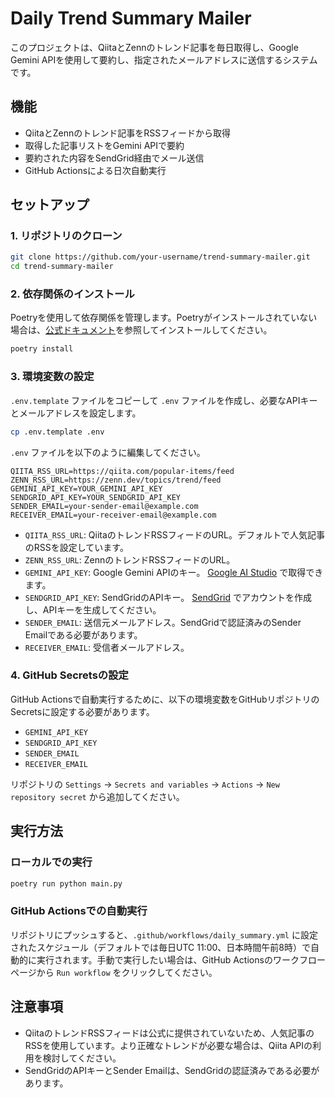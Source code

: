 # Daily Trend Summary Mailer

このプロジェクトは、QiitaとZennのトレンド記事を毎日取得し、Google Gemini APIを使用して要約し、指定されたメールアドレスに送信するシステムです。

## 機能

- QiitaとZennのトレンド記事をRSSフィードから取得
- 取得した記事リストをGemini APIで要約
- 要約された内容をSendGrid経由でメール送信
- GitHub Actionsによる日次自動実行

## セットアップ

### 1. リポジトリのクローン

```bash
git clone https://github.com/your-username/trend-summary-mailer.git
cd trend-summary-mailer
```

### 2. 依存関係のインストール

Poetryを使用して依存関係を管理します。Poetryがインストールされていない場合は、[公式ドキュメント](https://python-poetry.org/docs/#installation)を参照してインストールしてください。

```bash
poetry install
```

### 3. 環境変数の設定

`.env.template` ファイルをコピーして `.env` ファイルを作成し、必要なAPIキーとメールアドレスを設定します。

```bash
cp .env.template .env
```

`.env` ファイルを以下のように編集してください。

```
QIITA_RSS_URL=https://qiita.com/popular-items/feed
ZENN_RSS_URL=https://zenn.dev/topics/trend/feed
GEMINI_API_KEY=YOUR_GEMINI_API_KEY
SENDGRID_API_KEY=YOUR_SENDGRID_API_KEY
SENDER_EMAIL=your-sender-email@example.com
RECEIVER_EMAIL=your-receiver-email@example.com
```

- `QIITA_RSS_URL`: QiitaのトレンドRSSフィードのURL。デフォルトで人気記事のRSSを設定しています。
- `ZENN_RSS_URL`: ZennのトレンドRSSフィードのURL。
- `GEMINI_API_KEY`: Google Gemini APIのキー。 [Google AI Studio](https://aistudio.google.com/app/apikey) で取得できます。
- `SENDGRID_API_KEY`: SendGridのAPIキー。 [SendGrid](https://sendgrid.com/) でアカウントを作成し、APIキーを生成してください。
- `SENDER_EMAIL`: 送信元メールアドレス。SendGridで認証済みのSender Emailである必要があります。
- `RECEIVER_EMAIL`: 受信者メールアドレス。

### 4. GitHub Secretsの設定

GitHub Actionsで自動実行するために、以下の環境変数をGitHubリポジトリのSecretsに設定する必要があります。

- `GEMINI_API_KEY`
- `SENDGRID_API_KEY`
- `SENDER_EMAIL`
- `RECEIVER_EMAIL`

リポジトリの `Settings` -> `Secrets and variables` -> `Actions` -> `New repository secret` から追加してください。

## 実行方法

### ローカルでの実行

```bash
poetry run python main.py
```

### GitHub Actionsでの自動実行

リポジトリにプッシュすると、`.github/workflows/daily_summary.yml` に設定されたスケジュール（デフォルトでは毎日UTC 11:00、日本時間午前8時）で自動的に実行されます。手動で実行したい場合は、GitHub Actionsのワークフローページから `Run workflow` をクリックしてください。

## 注意事項

- QiitaのトレンドRSSフィードは公式に提供されていないため、人気記事のRSSを使用しています。より正確なトレンドが必要な場合は、Qiita APIの利用を検討してください。
- SendGridのAPIキーとSender Emailは、SendGridの認証済みである必要があります。
